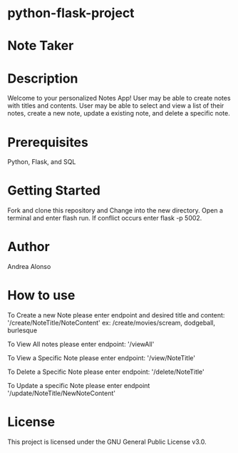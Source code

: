# python-flask-project
# Note Taker

# Description
Welcome to your personalized Notes App! User may be able to create notes with titles and contents. User may be able to select and view a list of their notes, create a new note, update a existing note, and delete a specific note. 

# Prerequisites
Python, Flask, and SQL

# Getting Started
Fork and clone this repository and Change into the new directory. Open a terminal and enter flash run. If conflict occurs enter flask -p 5002.

# Author
Andrea Alonso

# How to use
To Create a new Note please enter endpoint and desired title and content: '/create/NoteTitle/NoteContent' ex: /create/movies/scream, dodgeball, burlesque

To View All notes please enter endpoint: '/viewAll'

To View a Specific Note please enter endpoint: '/view/NoteTitle' 

To Delete a Specific Note please enter endpoint: '/delete/NoteTitle'

To Update a specific Note please enter endpoint '/update/NoteTitle/NewNoteContent'

# License
This project is licensed under the GNU General Public License v3.0.